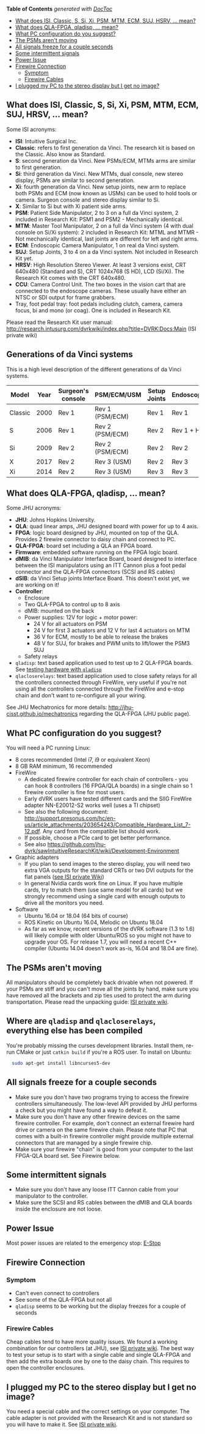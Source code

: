 <!-- START doctoc generated TOC please keep comment here to allow auto update -->
<!-- DON'T EDIT THIS SECTION, INSTEAD RE-RUN doctoc TO UPDATE -->
**Table of Contents**  *generated with [DocToc](http://doctoc.herokuapp.com/)*

- [What does ISI, Classic, S, Si, Xi, PSM, MTM, ECM, SUJ, HSRV, ... mean?](#what-does-isi-classic-s-si-xi-psm-mtm-ecm-suj-hsrv--mean)
- [What does QLA-FPGA, qladisp, ... mean?](#what-does-qla-fpga-qladisp--mean)
- [What PC configuration do you suggest?](#what-pc-configuration-do-you-suggest)
- [The PSMs aren't moving](#the-psms-arent-moving)
- [All signals freeze for a couple seconds](#all-signals-freeze-for-a-couple-seconds)
- [Some intermittent signals](#some-intermittent-signals)
- [Power Issue](#power-issue)
- [Firewire Connection](#firewire-connection)
  - [Symptom](#symptom)
  - [Firewire Cables](#firewire-cables)
- [I plugged my PC to the stereo display but I get no image?](#i-plugged-my-pc-to-the-stereo-display-but-i-get-no-image)

<!-- END doctoc generated TOC please keep comment here to allow auto update -->

## What does ISI, Classic, S, Si, Xi, PSM, MTM, ECM, SUJ, HRSV, ... mean?

Some ISI acronyms:
 * **ISI**: Intuitive Surgical Inc.
 * **Classic**: refers to first generation da Vinci.  The research kit is based on the Classic.  Also know as Standard.
 * **S**: second generation da Vinci.  New PSMs/ECM, MTMs arms are similar to first generation.
 * **Si**: third generation da Vinci. New MTMs, dual console, new stereo display, PSMs are similar to second generation.
 * **Xi**: fourth generation da Vinci.  New setup joints, new arm to replace both PSMs and ECM (now known as USMs) can be used to hold tools or camera.  Surgeon console and stereo display similar to Si.
 * **X**: Similar to Si but with Xi patient side arms.
 * **PSM**: Patient Side Manipulator, 2 to 3 on a full da Vinci system, 2 included in Research Kit: PSM1 and PSM2 - Mechanically identical. 
 * **MTM**: Master Tool Manipulator, 2 on a full da Vinci system (4 with dual console on Si/Xi system): 2 included in Research Kit: MTML and MTMR - Not mechanically identical, last joints are different for left and right arms.
 * **ECM**: Endoscopic Camera Manipulator, 1 on real da Vinci system.
 * **SUJ**: Setup Joints, 3 to 4 on a  da Vinci system.  Not included in Research Kit yet.
 * **HRSV**: High Resolution Stereo Viewer.  At least 3 versions exist, CRT 640x480 (Standard and S), CRT 1024x768 (S HD), LCD (Si/Xi).  The Research Kit comes with the CRT 640x480.
 * **CCU**: Camera Control Unit.   The two boxes in the vision cart that are connected to the endoscope cameras.  These usually have either an NTSC or SDI output for frame grabbers.
 * Tray, foot pedal tray: foot pedals including clutch, camera, camera focus, bi and mono (or coag).  One is included in Research Kit.

Please read the Research Kit user manual: http://research.intusurg.com/dvrkwiki/index.php?title=DVRK:Docs:Main (ISI private wiki)

## Generations of da Vinci systems

This is a high level description of the different generations of da Vinci systems.

| Model | Year | Surgeon's console | PSM/ECM/USM | Setup Joints | Endoscope |
|-------|------|-------------------|----------|--------------|-----------|
| Classic | 2000 | Rev 1 | Rev 1 (PSM/ECM)| Rev 1 | Rev 1 |
| S       | 2006 | Rev 1 | Rev 2 (PSM/ECM)| Rev 2 | Rev 1 + HD |
| Si      | 2009 | Rev 2 | Rev 2 (PSM/ECM)| Rev 2 | Rev 2 |
| X       | 2017 | Rev 2 | Rev 3 (USM)| Rev 2 | Rev 3 |
| Xi      | 2014 | Rev 2 | Rev 3 (USM)| Rev 3 | Rev 3 |

## What does QLA-FPGA, qladisp, ... mean?

Some JHU acronyms:
 * **JHU**: Johns Hopkins University.
 * **QLA**: quad linear amps, JHU designed board with power for up to 4 axis.
 * **FPGA**: logic board designed by JHU, mounted on top of the QLA.  Provides 2 firewire connector to daisy chain and connect to PC.
 * **QLA-FPGA**: board set including a QLA an FPGA board.
 * **Firmware**: embedded software running on the FPGA logic board.
 * **dMIB**: da Vinci Manipulator Interface Board, board designed to interface between the ISI manipulators using an ITT Cannon plus a foot pedal connector and the QLA-FPGA connectors (SCSI and RS cables)
 * **dSIB**: da Vinci Setup joints Interface Board.  This doesn't exist yet, we are working on it! 
 * **Controller**:
   * Enclosure
   * Two QLA-FPGA to control up to 8 axis
   * dMIB: mounted on the back
   * Power supplies: 12V for logic + motor power:
      * 24 V for all actuators on PSM
      * 24 V for first 3 actuators and 12 V for last 4 actuators on MTM
      * 36 V for ECM, mostly to be able to release the brakes
      * 48 V for SUJ, for brakes and PWM units to lift/lower the PSM3 SUJ
   * Safety relays
 * `qladisp`: text based application used to test up to 2 QLA-FPGA boards.  See [testing hardware with `qladisp`](/jhu-dvrk/sawIntuitiveResearchKit/wiki//Hardware#22-testing-with-qladisp)
 * `qlacloserelays`: text based application used to close safety relays for all the controllers connected through FireWire, very useful if you're not using all the controllers connected through the FireWire and e-stop chain and don't want to re-configure all your wiring. 

See JHU Mechatronics for more details: http://jhu-cisst.github.io/mechatronics regarding the QLA-FPGA (JHU public page).


## What PC configuration do you suggest?

You will need a PC running Linux:
 * 8 cores recommended (Intel i7, i9 or equivalent Xeon)
 * 8 GB RAM minimum, 16 recommended
 * FireWire
   * A dedicated firewire controller for each chain of controllers - you can hook 8 controllers (16 FPGA/QLA boards) in a single chain so 1 firewire controller is fine for most users.
   * Early dVRK users have tested different cards and the SIIG FireWire adapter NN-E20012-S2 works well (uses a TI chipset)
   * See also the following document: http://support.presonus.com/hc/en-us/article_attachments/203654243/Compatible_Hardware_List_7-12.pdf.  Any card from the compatible list should work.
   * If possible, choose a PCIe card to get better performance.
   * See also https://github.com/jhu-dvrk/sawIntuitiveResearchKit/wiki/Development-Environment
 * Graphic adapters
   * If you plan to send images to the stereo display, you will need two extra VGA outputs for the standard CRTs or two DVI outputs for the flat panels ([see ISI private Wiki](http://research.intusurg.com/dvrkwiki/index.php?title=DVRK:Topics:StereoViewerLCD))
   * In general Nvidia cards work fine on Linux.  If you have multiple cards, try to match them (use same model for all cards) but we strongly recommend using a single card with enough outputs to drive all the monitors you need.
 * Software
   * Ubuntu 16.04 or 18.04 (64 bits of course)
   * ROS Kinetic on Ubuntu 16.04, Melodic on Ubuntu 18.04
   * As far as we know, recent versions of the dVRK software (1.3 to 1.6) will likely compile with older Ubuntu/ROS so you might not have to upgrade your OS.  For release 1.7, you will need a recent C++ compiler (Ubuntu 14.04 doesn't work as-is, 16.04 and 18.04 are fine).

## The PSMs aren't moving

All manipulators should be completely back drivable when not powered.  If your PSMs are stiff and you can't move all the joints by hand, make sure you have removed all the brackets and zip ties used to protect the arm during transportation.   Please read the unpacking guide: [ISI private wiki](http://research.intusurg.com/dvrkwiki/index.php?title=DVRK:Docs:Main).

## Where are `qladisp` and `qlacloserelays`, everything else has been compiled

You're probably missing the curses development libraries.  Install them, re-run CMake or just `catkin build` if you're a ROS user.   To install on Ubuntu:
```sh
  sudo apt-get install libncurses5-dev
```

## All signals freeze for a couple seconds

 * Make sure you don't have two programs trying to access the firewire controllers simultaneously.   The low-level API provided by JHU performs a check but you might have found a way to defeat it.
 * Make sure you don't have any other firewire devices on the same firewire controller.  For example, don't connect an external firewire hard drive or camera on the same firewire chain.   Please note that PC that comes with a built-in firewire controller might provide multiple external connectors that are managed by a single firewire chip.
 * Make sure your firewire "chain" is good from your computer to the last FPGA-QLA board set.  See Firewire below.

## Some intermittent signals

 * Make sure you don't have any loose ITT Cannon cable from your manipulator to the controller.
 * Make sure the SCSI and RS cables between the dMIB and QLA boards inside the enclosure are not loose.

## Power Issue

Most power issues are related to the emergency stop: [E-Stop](/jhu-dvrk/sawIntuitiveResearchKit/wiki/ESTOP)

## Firewire Connection

### Symptom
 * Can't even connect to controllers
 * See some of the QLA-FPGA but not all
 * `qladisp` seems to be working but the display freezes for a couple of seconds

### Firewire Cables

Cheap cables tend to have more quality issues.  We found a working combination for our controllers (at JHU), see [ISI private wiki](http://research.intusurg.com/dvrkwiki/index.php?title=DVRK:GroupPages:JHU#Mechatronics).  The best way to test your setup is to start with a single cable and single QLA-FPGA and then add the extra boards one by one to the daisy chain.   This requires to open the controller enclosures.

## I plugged my PC to the stereo display but I get no image?

You need a special cable and the correct settings on your computer.  The cable adapter is not provided with the Research Kit and is not standard so you will have to make it.  See [ISI private wiki](http://research.intusurg.com/dvrkwiki/index.php?title=DVRK:Topics:StereoViewer).